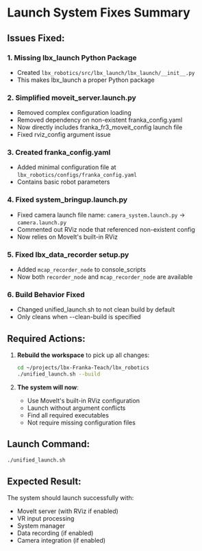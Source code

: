 # Launch System Fixes Summary

## Issues Fixed:

### 1. **Missing lbx_launch Python Package**

- Created `lbx_robotics/src/lbx_launch/lbx_launch/__init__.py`
- This makes lbx_launch a proper Python package

### 2. **Simplified moveit_server.launch.py**

- Removed complex configuration loading
- Removed dependency on non-existent franka_config.yaml
- Now directly includes franka_fr3_moveit_config launch file
- Fixed rviz_config argument issue

### 3. **Created franka_config.yaml**

- Added minimal configuration file at `lbx_robotics/configs/franka_config.yaml`
- Contains basic robot parameters

### 4. **Fixed system_bringup.launch.py**

- Fixed camera launch file name: `camera_system.launch.py` → `camera.launch.py`
- Commented out RViz node that referenced non-existent config
- Now relies on MoveIt's built-in RViz

### 5. **Fixed lbx_data_recorder setup.py**

- Added `mcap_recorder_node` to console_scripts
- Now both `recorder_node` and `mcap_recorder_node` are available

### 6. **Build Behavior Fixed**

- Changed unified_launch.sh to not clean build by default
- Only cleans when --clean-build is specified

## Required Actions:

1. **Rebuild the workspace** to pick up all changes:

   ```bash
   cd ~/projects/lbx-Franka-Teach/lbx_robotics
   ./unified_launch.sh --build
   ```

2. **The system will now**:
   - Use MoveIt's built-in RViz configuration
   - Launch without argument conflicts
   - Find all required executables
   - Not require missing configuration files

## Launch Command:

```bash
./unified_launch.sh
```

## Expected Result:

The system should launch successfully with:

- MoveIt server (with RViz if enabled)
- VR input processing
- System manager
- Data recording (if enabled)
- Camera integration (if enabled)
